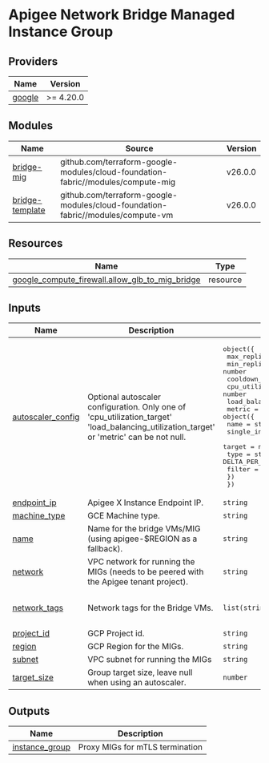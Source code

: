 # Apigee Network Bridge Managed Instance Group

<!-- BEGIN_TF_DOCS -->
## Providers

| Name | Version |
|------|---------|
| <a name="provider_google"></a> [google](#provider\_google) | >= 4.20.0 |

## Modules

| Name | Source | Version |
|------|--------|---------|
| <a name="module_bridge-mig"></a> [bridge-mig](#module\_bridge-mig) | github.com/terraform-google-modules/cloud-foundation-fabric//modules/compute-mig | v26.0.0 |
| <a name="module_bridge-template"></a> [bridge-template](#module\_bridge-template) | github.com/terraform-google-modules/cloud-foundation-fabric//modules/compute-vm | v26.0.0 |

## Resources

| Name | Type |
|------|------|
| [google_compute_firewall.allow_glb_to_mig_bridge](https://registry.terraform.io/providers/hashicorp/google/latest/docs/resources/compute_firewall) | resource |

## Inputs

| Name | Description | Type | Default | Required |
|------|-------------|------|---------|:--------:|
| <a name="input_autoscaler_config"></a> [autoscaler\_config](#input\_autoscaler\_config) | Optional autoscaler configuration. Only one of 'cpu\_utilization\_target' 'load\_balancing\_utilization\_target' or 'metric' can be not null. | <pre>object({<br>    max_replicas                      = number<br>    min_replicas                      = number<br>    cooldown_period                   = number<br>    cpu_utilization_target            = number<br>    load_balancing_utilization_target = number<br>    metric = object({<br>      name                       = string<br>      single_instance_assignment = number<br>      target                     = number<br>      type                       = string # GAUGE, DELTA_PER_SECOND, DELTA_PER_MINUTE<br>      filter                     = string<br>    })<br>  })</pre> | `null` | no |
| <a name="input_endpoint_ip"></a> [endpoint\_ip](#input\_endpoint\_ip) | Apigee X Instance Endpoint IP. | `string` | n/a | yes |
| <a name="input_machine_type"></a> [machine\_type](#input\_machine\_type) | GCE Machine type. | `string` | `"e2-small"` | no |
| <a name="input_name"></a> [name](#input\_name) | Name for the bridge VMs/MIG (using apigee-$REGION as a fallback). | `string` | `null` | no |
| <a name="input_network"></a> [network](#input\_network) | VPC network for running the MIGs (needs to be peered with the Apigee tenant project). | `string` | n/a | yes |
| <a name="input_network_tags"></a> [network\_tags](#input\_network\_tags) | Network tags for the Bridge VMs. | `list(string)` | <pre>[<br>  "apigee-bridge"<br>]</pre> | no |
| <a name="input_project_id"></a> [project\_id](#input\_project\_id) | GCP Project id. | `string` | n/a | yes |
| <a name="input_region"></a> [region](#input\_region) | GCP Region for the MIGs. | `string` | n/a | yes |
| <a name="input_subnet"></a> [subnet](#input\_subnet) | VPC subnet for running the MIGs | `string` | n/a | yes |
| <a name="input_target_size"></a> [target\_size](#input\_target\_size) | Group target size, leave null when using an autoscaler. | `number` | `2` | no |

## Outputs

| Name | Description |
|------|-------------|
| <a name="output_instance_group"></a> [instance\_group](#output\_instance\_group) | Proxy MIGs for mTLS termination |
<!-- END_TF_DOCS -->